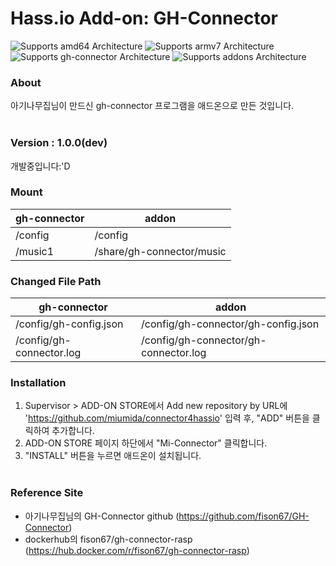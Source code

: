 # Hass.io Add-on: GH-Connector 


![Supports amd64 Architecture][amd64-shield]
![Supports armv7 Architecture][armv7-shield]
![Supports gh-connector Architecture][gh-connector-shield]
![Supports addons Architecture][addons-shield]


### About
아기나무집님이 만드신 gh-connector 프로그램을 애드온으로 만든 것입니다.
<br><br>

### Version : 1.0.0(dev)
개발중입니다:'D

### Mount
|gh-connector|addon|
|--|--|
| /config | /config
| /music1 | /share/gh-connector/music |

### Changed File Path
|gh-connector|addon|
|--|--|
| /config/gh-config.json | /config/gh-connector/gh-config.json |
| /config/gh-connector.log | /config/gh-connector/gh-connector.log |

### Installation
1. Supervisor > ADD-ON STORE에서 Add new repository by URL에 '<https://github.com/miumida/connector4hassio>' 입력 후, "ADD" 버튼을 클릭하여 추가합니다.
2. ADD-ON STORE 페이지 하단에서 "Mi-Connector" 클릭합니다.
3. "INSTALL" 버튼을 누르면 애드온이 설치됩니다.
<br><br>

### Reference Site
- 아기나무집님의 GH-Connector github (https://github.com/fison67/GH-Connector)
- dockerhub의 fison67/gh-connector-rasp (https://hub.docker.com/r/fison67/gh-connector-rasp)

[forum]: https://cafe.naver.com/koreassistant
[github]: https://github.com/HAKorea/addons
[issue]: https://github.com/zooil/wallpadRS485/issues
[aarch64-shield]: https://img.shields.io/badge/aarch64-yes-green.svg
[amd64-shield]: https://img.shields.io/badge/amd64-yes-green.svg
[armhf-shield]: https://img.shields.io/badge/armhf-yes-green.svg
[armv7-shield]: https://img.shields.io/badge/armv7-yes-green.svg
[i386-shield]: https://img.shields.io/badge/i386-yes-green.svg

[addons-shield]: https://img.shields.io/badge/addons-1.0.0-orange.svg
[gh-connector-shield]: https://img.shields.io/badge/ghconnector-0.0.5-orange.svg
